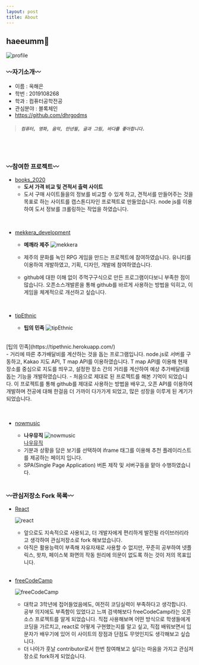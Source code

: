 ```yaml
---
layout: post
title: About
---
```


## **haeeumm🌊**

![profile](https://dhrgodms.github.io/hitchens/assets/images/citrus_garden.jpg)

### 〰️자기소개〰️

- 이름 : 옥해은
- 학번 : 2019108268
- 학과 : 컴퓨터공학전공
- 관심분야 : 블록체인
- https://github.com/dhrgodms

> ##### `컴퓨터, 영화, 음악, 만년필, 글과 그림, 바다를 좋아합니다.`
<br><br>

### 〰️참여한 프로젝트〰️

  - [books_2020](https://github.com/dhrgodms/books_2020)
    - **도서 가격 비교 및 견적서 출력 사이트**
    - 도서 구매 사이트들을의 정보를 비교할 수 있게 하고, 견적서를 만들어주는 것을 목표로 하는 사이트를 캡스톤디자인 프로젝트로 만들었습니다. node js를 이용하여 도서 정보를 크롤링하는 작업을 하였습니다.

<br>

 - [mekkera_development](https://github.com/dhrgodms/mekkera_development)

    - **메깨라 제주**
![mekkera](https://dhrgodms.github.io/hitchens/assets/images/citrus.png)

    - 제주의 문화를 녹인 RPG 게임을 만드는 프로젝트에 참여하였습니다. 유니티를 이용하여 개발하였고, 기획, 디자인, 개발에 참여하였습니다.
    - github에 대한 이해 없이 주먹구구식으로 만든 프로그램이다보니 부족한 점이 많습니다. 오픈소스개발론을 통해 github를 바르게 사용하는 방법을 익히고, 이 게임을 체계적으로 개선하고 싶습니다.

<br>

- [tipEthnic](https://github.com/tipEthnic/tipEthnic)

  - **팁의 민족**
![tipEthnic](https://dhrgodms.github.io/hitchens/readme_image.png)
<br>
[팁의 민족](https://tipethnic.herokuapp.com/)
<br>
  - 거리에 따른 추가배달비를 계산하는 것을 돕는 프로그램입니다. node.js로 서버를 구동하고, Kakao 지도 API, T map API를 이용하였습니다. T map API를 이용해 현재 장소를 중심으로 지도를 띄우고, 설정한 장소 간의 거리를 계산하여 예상 추가배달비를 돕는 기능을 개발하였습니다.
  - 처음으로 제대로 된 프로젝트를 해본 기억이 되었습니다. 이 프로젝트를 통해 github를 제대로 사용하는 방법을 배우고, 오픈 API를 이용하여 개발하며 전공에 대해 한걸음 더 가까이 다가가게 되었고, 많은 성장을 이루게 된 계기가 되었습니다.
<br><br>

<br>

- [nowmusic](https://github.com/nowmusic/nowmusic.github.io)

    - **나우뮤직**
      ![nowmusic](https://nowmusic.github.io/img/nowmusic_photo.png)
      <br>
      [나우뮤직](https://nowmusic.github.io/)
      <br>
    - 기분과 상황을 담은 보기를 선택하여 iframe 태그를 이용해 추천 플레이리스트를 제공하는 페이지 입니다.
    - SPA(Single Page Application) 버튼 제작 및 서버구동을 맡아 수행하였습니다.
      <br><br>

### 〰️관심저장소 Fork 목록〰️

- [React](https://github.com/dhrgodms/react)

  ![react](https://upload.wikimedia.org/wikipedia/commons/thumb/a/a7/React-icon.svg/320px-React-icon.svg.png)


    - 앞으로도 지속적으로 사용되고, 더 개발자에게 편리하게 발전될 라이브러리라고 생각하여 관심저장소로 fork 해보았습니다.
    - 아직은 활용능력이 부족해 자유자재로 사용할 수 없지만, 꾸준히 공부하여 넷플릭스, 왓챠, 페이스북 화면의 작동 원리에 의문이 없도록 하는 것이 저의 목표입니다.

  <br>

- [freeCodeCamp](https://github.com/dhrgodms/freeCodeCamp)

  ![freeCodeCamp](https://camo.githubusercontent.com/d069971a0af4d9e393066dc77ced000cff23a1f6bbfbb9e7704a870192a926ca/68747470733a2f2f73332e616d617a6f6e6177732e636f6d2f66726565636f646563616d702f776964652d736f6369616c2d62616e6e65722e706e67)

    - 대학교 3학년에 접어들었음에도, 여전히 코딩실력이 부족하다고 생각합니다. 공부 의지에도 부족함이 있었다고 느껴 검색해보다 freeCodeCamp라는 오픈소스 프로젝트를 알게 되었습니다. 직접 사용해보며 어떤 방식으로 학생들에게 코딩을 가르치고, react로 어떻게 구현했는지를 알고 싶고, 직접 배워보면서 입문자가 배우기에 있어 이 사이트의 장점과 단점도 무엇인지도 생각해보고 싶습니다. 
    - 더 나아가 훗날 contributor로서 한번 참여해보고 싶다는 마음을 가지고 관심저장소로 fork하게 되었습니다.

